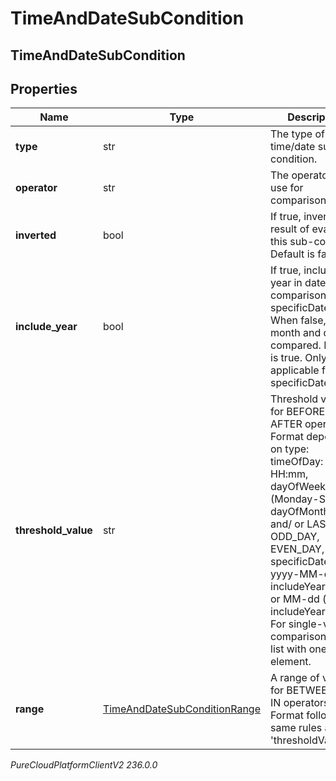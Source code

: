 # TimeAndDateSubCondition

## TimeAndDateSubCondition

## Properties

|Name | Type | Description | Notes|
|------------ | ------------- | ------------- | -------------|
| **type** | str | The type of time/date sub-condition. | [optional] |
| **operator** | str | The operator to use for comparison. | [optional] |
| **inverted** | bool | If true, inverts the result of evaluating this sub-condition. Default is false. | [optional] |
| **include_year** | bool | If true, includes year in date comparison for specificDate type. When false, only month and day are compared. Default is true. Only applicable for specificDate type. | [optional] |
| **threshold_value** | str | Threshold value for BEFORE or AFTER operators. Format depends on type: timeOfDay: HH:mm, dayOfWeek: 1-7 (Monday-Sunday), dayOfMonth: 1-31 and/ or LAST_DAY, ODD_DAY, EVEN_DAY, specificDate: yyyy-MM-dd (if includeYear&#x3D;true) or MM-dd (if includeYear&#x3D;false). For single-value comparison, use a list with one element. | [optional] |
| **range** | [TimeAndDateSubConditionRange](TimeAndDateSubConditionRange) | A range of values for BETWEEN and IN operators. Format follows the same rules as &#39;thresholdValue&#39;. | [optional] |



_PureCloudPlatformClientV2 236.0.0_
